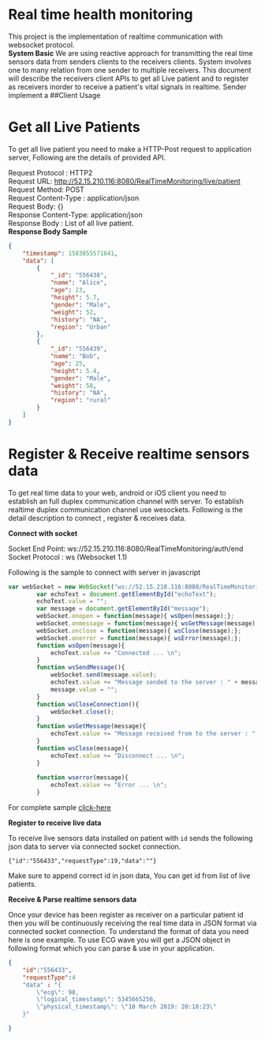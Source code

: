 # Real time health monitoring 
This project is the implementation of realtime communication with websocket protocol. <br/>
**System Basic**
We are using reactive approach for transmitting the real time sensors data from senders clients to the receivers clients. System involves one to many relation from one sender to multiple receivers. This document will describe the receivers client APIs to get all Live patient and to register as receivers inorder to receive a patient's vital signals in realtime. Sender implement
a
##Client Usage

# Get all Live Patients
To get all live patient you need to make a HTTP-Post request to application server, Following are the details of provided API.

Request Protocol :  HTTP2<br/>
Request URL: http://52.15.210.116:8080/RealTimeMonitoring/live/patient<br/>
Request Method: POST<br/>
Request Content-Type : application/json<br/>
Request Body: {} <br/>
Response Content-Type: application/json<br/>
Response Body : List of all live patient.<br/>
**Response Body Sample**<br/>
```JSON
{
    "timestamp": 1583855571041,
    "data": [
        {
            "_id": "556438",
            "name": "Alice",
            "age": 23,
            "height": 5.7,
            "gender": "Male",
            "weight": 52,
            "history": "NA",
            "region": "Urban"
        },
        {
            "_id": "556439",
            "name": "Bob",
            "age": 25,
            "height": 5.4,
            "gender": "Male",
            "weight": 58,
            "history": "NA",
            "region": "rural"
        }
    ]
}
```

# Register & Receive realtime sensors data

To get real time data to your web, android or iOS client you need to establish an full duplex communication channel with server. To establish realtime duplex communication channel use wesockets. 
Following is the detail description to connect , register & receives data.

**Connect with socket**

Socket End Point: ws://52.15.210.116:8080/RealTimeMonitoring/auth/end
Socket Protocol : ws (Websocket 1.1)

Following is the sample to connect with server in javascript
```javascript
var webSocket = new WebSocket("ws://52.15.210.116:8080/RealTimeMonitoring/auth/end");
        var echoText = document.getElementById("echoText");
        echoText.value = "";
        var message = document.getElementById("message");
        webSocket.onopen = function(message){ wsOpen(message);};
        webSocket.onmessage = function(message){ wsGetMessage(message);};
        webSocket.onclose = function(message){ wsClose(message);};
        webSocket.onerror = function(message){ wsError(message);};
        function wsOpen(message){
            echoText.value += "Connected ... \n";
        }
        function wsSendMessage(){
            webSocket.send(message.value);
            echoText.value += "Message sended to the server : " + message.value + "\n";
            message.value = "";
        }
        function wsCloseConnection(){
            webSocket.close();
        }
        function wsGetMessage(message){
            echoText.value += "Message received from to the server : " + message.data + "\n";
        }
        function wsClose(message){
            echoText.value += "Disconnect ... \n";
        }
 
        function wserror(message){
            echoText.value += "Error ... \n";
        }


```
For complete sample [click-here](WebContent/socket.html)

**Register to receive live data**

To receive live sensors data installed on patient with `id` sends the following json data to server via connected socket connection.

```
{"id":"556433","requestType":19,"data":""}
```
Make sure to append correct id in json data, You can get id from list of live patients.

**Receive & Parse realtime sensors data**

Once your device has been register as receiver on a particular patient id then you will be continuously receiving the real time data in JSON format via connected socket connection. To understand the format of data you need here is one example.
To use ECG wave you will get a JSON object in following format which you can parse & use in your application.
```JSON
{
	"id":"556433",
	"requestType":4
	"data" : "{
		\"ecg\": 98,
		\"logical_timestamp\": 5345665256,
		\"physical_timestamp\": \"10 March 2019: 20:18:23\"
	}"

}


```

 

